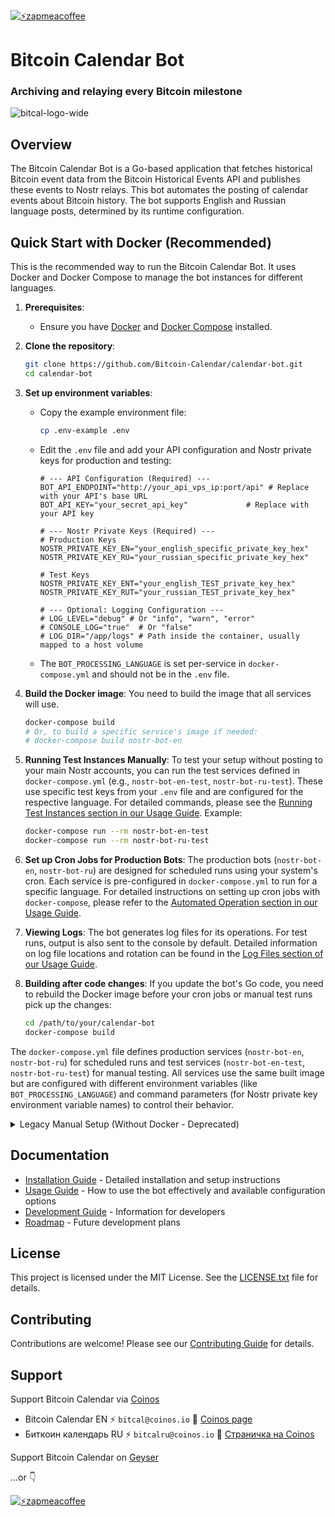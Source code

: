 [![⚡️zapmeacoffee](https://img.shields.io/badge/⚡️zap_-me_a_coffee-violet?style=plastic)](https://zapmeacoffee.com/npub1tcalvjvswjh5rwhr3gywmfjzghthexjpddzvlxre9wxfqz4euqys0309hn)

# Bitcoin Calendar Bot

### Archiving and relaying every Bitcoin milestone 

![bitcal-logo-wide](https://haven.bitcoin-calendar.org/9db5c5d32dff9f016bda92280deb4e14e137856704499827f5f0e6d83d7cb326.webp)

## Overview

The Bitcoin Calendar Bot is a Go-based application that fetches historical Bitcoin event data from the Bitcoin Historical Events API and publishes these events to Nostr relays. This bot automates the posting of calendar events about Bitcoin history. The bot supports English and Russian language posts, determined by its runtime configuration.

## Quick Start with Docker (Recommended)

This is the recommended way to run the Bitcoin Calendar Bot. It uses Docker and Docker Compose to manage the bot instances for different languages.

1.  **Prerequisites**:
    *   Ensure you have [Docker](https://docs.docker.com/get-docker/) and [Docker Compose](https://docs.docker.com/compose/install/) installed.

2.  **Clone the repository**:
    ```bash
    git clone https://github.com/Bitcoin-Calendar/calendar-bot.git
    cd calendar-bot
    ```

3.  **Set up environment variables**:
    *   Copy the example environment file:
        ```bash
        cp .env-example .env
        ```
    *   Edit the `.env` file and add your API configuration and Nostr private keys for production and testing:
        ```env
        # --- API Configuration (Required) ---
        BOT_API_ENDPOINT="http://your_api_vps_ip:port/api" # Replace with your API's base URL
        BOT_API_KEY="your_secret_api_key"             # Replace with your API key

        # --- Nostr Private Keys (Required) ---
        # Production Keys
        NOSTR_PRIVATE_KEY_EN="your_english_specific_private_key_hex"
        NOSTR_PRIVATE_KEY_RU="your_russian_specific_private_key_hex"

        # Test Keys
        NOSTR_PRIVATE_KEY_ENT="your_english_TEST_private_key_hex"
        NOSTR_PRIVATE_KEY_RUT="your_russian_TEST_private_key_hex"
        
        # --- Optional: Logging Configuration ---
        # LOG_LEVEL="debug" # Or "info", "warn", "error"
        # CONSOLE_LOG="true"  # Or "false"
        # LOG_DIR="/app/logs" # Path inside the container, usually mapped to a host volume
        ```
    *   The `BOT_PROCESSING_LANGUAGE` is set per-service in `docker-compose.yml` and should not be in the `.env` file.

4.  **Build the Docker image**:
    You need to build the image that all services will use.
    ```bash
    docker-compose build
    # Or, to build a specific service's image if needed:
    # docker-compose build nostr-bot-en 
    ```

5.  **Running Test Instances Manually**:
    To test your setup without posting to your main Nostr accounts, you can run the test services defined in `docker-compose.yml` (e.g., `nostr-bot-en-test`, `nostr-bot-ru-test`). These use specific test keys from your `.env` file and are configured for the respective language. For detailed commands, please see the [Running Test Instances section in our Usage Guide](docs/USAGE.md#running-test-instances).
    Example:
    ```bash
    docker-compose run --rm nostr-bot-en-test
    docker-compose run --rm nostr-bot-ru-test
    ```

6.  **Set up Cron Jobs for Production Bots**:
    The production bots (`nostr-bot-en`, `nostr-bot-ru`) are designed for scheduled runs using your system's cron. Each service is pre-configured in `docker-compose.yml` to run for a specific language. For detailed instructions on setting up cron jobs with `docker-compose`, please refer to the [Automated Operation section in our Usage Guide](docs/USAGE.md#automated-operation).

7.  **Viewing Logs**:
    The bot generates log files for its operations. For test runs, output is also sent to the console by default. Detailed information on log file locations and rotation can be found in the [Log Files section of our Usage Guide](docs/USAGE.md#log-files).

8.  **Building after code changes**:
    If you update the bot's Go code, you need to rebuild the Docker image before your cron jobs or manual test runs pick up the changes:
    ```bash
    cd /path/to/your/calendar-bot 
    docker-compose build
    ```

The `docker-compose.yml` file defines production services (`nostr-bot-en`, `nostr-bot-ru`) for scheduled runs and test services (`nostr-bot-en-test`, `nostr-bot-ru-test`) for manual testing. All services use the same built image but are configured with different environment variables (like `BOT_PROCESSING_LANGUAGE`) and command parameters (for Nostr private key environment variable names) to control their behavior.

<details>
<summary>Legacy Manual Setup (Without Docker - Deprecated)</summary>

This method is no longer recommended as the primary way to run the bot due to the API-driven nature and Docker-first approach for managing configurations like `BOT_PROCESSING_LANGUAGE`.

1. **Clone the repository**
   ```bash
   git clone https://github.com/Bitcoin-Calendar/calendar-bot.git
   cd calendar-bot
   ```

2. **Build the application**
   ```bash
   go build -o nostr_bot main.go
   ```

3. **Set up environment variables**
   Create a `.env` file in the project directory or ensure these are set in your environment:
   ```env
   # --- API Configuration (Required) ---
   BOT_API_ENDPOINT="http://your_api_vps_ip:port/api" 
   BOT_API_KEY="your_secret_api_key"

   # --- Language for this instance (Required for manual run) ---
   BOT_PROCESSING_LANGUAGE="en" # or "ru"

   # --- Nostr Private Key (Required) ---
   # The bot takes the NAME of the env var holding the key as a command argument.
   # So, if you pass NOSTR_KEY_MY_ACCOUNT as an argument, set it here:
   NOSTR_KEY_MY_ACCOUNT="your_private_key_hex"
   ```

4. **Run the bot**
   The bot fetches events based on the current date, its API configuration, and the `BOT_PROCESSING_LANGUAGE` env var.
   ```bash
   # Example for an English bot instance:
   # Ensure BOT_API_ENDPOINT, BOT_API_KEY, BOT_PROCESSING_LANGUAGE="en", 
   # and NOSTR_PRIVATE_KEY_FOR_EN (or your chosen name) are set in the environment.
   LOG_DIR=./logs ./nostr_bot NOSTR_PRIVATE_KEY_FOR_EN 
   # Replace NOSTR_PRIVATE_KEY_FOR_EN with the env var name for the specific key you want to use.
   ```

### Automated Daily Posting with Cron (Manual Setup - Deprecated)

Cron jobs run with a minimal environment. Ensure `BOT_API_ENDPOINT`, `BOT_API_KEY`, `BOT_PROCESSING_LANGUAGE`, and the specific `NOSTR_PRIVATE_KEY_...` variable are available.

Example cron entries (adapt as needed):
```cron
# Ensure the path to your project directory is correct.

# Run English bot instance at 04:00 AM daily
00 04 * * * cd /path/to/your/calendar-bot && BOT_PROCESSING_LANGUAGE="en" LOG_DIR=./logs ./nostr_bot NOSTR_PRIVATE_KEY_EN

# Run Russian bot instance at 05:00 AM daily
00 05 * * * cd /path/to/your/calendar-bot && BOT_PROCESSING_LANGUAGE="ru" LOG_DIR=./logs ./nostr_bot NOSTR_PRIVATE_KEY_RU
```
Consider using the Docker setup for cron jobs for easier management of environment variables per language.

</details>

## Documentation

- [Installation Guide](docs/INSTALLATION.md) - Detailed installation and setup instructions
- [Usage Guide](docs/USAGE.md) - How to use the bot effectively and available configuration options
- [Development Guide](docs/DEVELOPMENT.md) - Information for developers
- [Roadmap](docs/ROADMAP.md) - Future development plans

## License

This project is licensed under the MIT License. See the [LICENSE.txt](LICENSE.txt) file for details.

## Contributing

Contributions are welcome! Please see our [Contributing Guide](docs/CONTRIBUTING.md) for details.

## Support

Support Bitcoin Calendar via [Coinos](https://coinos.io/)
- Bitcoin Calendar EN ⚡️ `bitcal@coinos.io` 🔗 [Coinos page](https://coinos.io/bitcal)
- Биткоин календарь RU ⚡️ `bitcalru@coinos.io` 🔗 [Страничка на Coinos](https://coinos.io/bitcalru)

Support Bitcoin Calendar on [Geyser](https://geyser.fund/project/bitcoincalendar)

...or 👇

[![⚡️zapmeacoffee](https://img.shields.io/badge/⚡️zap_-me_a_coffee-violet?style=plastic)](https://zapmeacoffee.com/npub1tcalvjvswjh5rwhr3gywmfjzghthexjpddzvlxre9wxfqz4euqys0309hn)